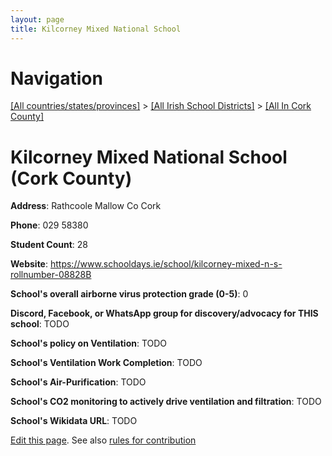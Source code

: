 ```yaml
---
layout: page
title: Kilcorney Mixed National School
---
```

# Navigation

[[All countries/states/provinces]](../../..) > [[All Irish School Districts]](../..) > [[All In Cork County]](..)

# Kilcorney Mixed National School (Cork County)

**Address**: Rathcoole Mallow Co Cork

**Phone**: 029 58380

**Student Count**: 28

**Website**: <https://www.schooldays.ie/school/kilcorney-mixed-n-s-rollnumber-08828B>

**School's overall airborne virus protection grade (0-5)**: 0

**Discord, Facebook, or WhatsApp group for discovery/advocacy for THIS school**: TODO

**School's policy on Ventilation**: TODO

**School's Ventilation Work Completion**: TODO

**School's Air-Purification**: TODO

**School's CO2 monitoring to actively drive ventilation and filtration**: TODO

**School's Wikidata URL**: TODO


[Edit this page](https://github.com/ventilate-schools/Ireland/edit/main/./Cork_County/Kilcorney_Mixed_National_School.md). See also [rules for contribution](../../../contribution-rules/)